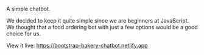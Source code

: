 A simple chatbot.

We decided to keep it quite simple since we are beginners at JavaScript. We thought that a food ordering bot with just a few options would be a good choice for us.

View it live:
https://bootstrap-bakery-chatbot.netlify.app 
